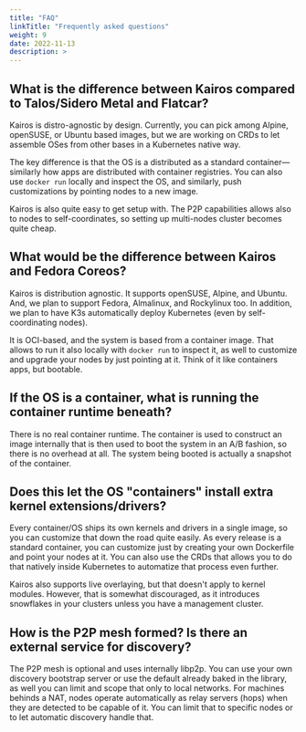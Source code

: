 ```yaml
---
title: "FAQ"
linkTitle: "Frequently asked questions"
weight: 9
date: 2022-11-13
description: >
---
```


## What is the difference between Kairos compared to Talos/Sidero Metal and Flatcar?

Kairos is distro-agnostic by design. Currently, you can pick among Alpine, openSUSE, or Ubuntu based images, but we are working on CRDs to let assemble OSes from other bases in a Kubernetes native way.

The key difference is that the OS is a distributed as a standard container—similarly how apps are distributed with container registries. You can also use `docker run` locally and inspect the OS, and similarly, push customizations by pointing nodes to a new image.

Kairos is also quite easy to get setup with. The P2P capabilities allows also to nodes to self-coordinates, so setting up multi-nodes cluster becomes quite cheap.

## What would be the difference between Kairos and Fedora Coreos?

Kairos is distribution agnostic. It supports openSUSE, Alpine, and Ubuntu. And, we plan to support Fedora, Almalinux, and Rockylinux too. In addition, we plan to have K3s automatically deploy Kubernetes (even by self-coordinating nodes).

It is OCI-based, and the system is based from a container image. That allows to run it also locally with `docker run` to inspect it, as well to customize and upgrade your nodes by just pointing at it. Think of it like containers apps, but bootable.

## If the OS is a container, what is running the container runtime beneath?

There is no real container runtime. The container is used to construct an image internally that is then used to boot the system in an A/B fashion, so there is no overhead at all. The system being booted is actually a snapshot of the container.

## Does this let the OS "containers" install extra kernel extensions/drivers?

Every container/OS ships its own kernels and drivers in a single image, so you can customize that down the road quite easily. As every release is a standard container, you can customize just by creating your own Dockerfile and point your nodes at it. You can also use the CRDs that allows you to do that natively inside Kubernetes to automatize that process even further.

Kairos also supports live overlaying, but that doesn't apply to kernel modules.  However, that is somewhat discouraged, as it introduces snowflakes in your clusters unless you have a management cluster.

## How is the P2P mesh formed? Is there an external service for discovery?

The P2P mesh is optional and uses internally libp2p.  You can use your own discovery bootstrap server or use the default already baked in the library, as well you can limit and scope that only to local networks. For machines behinds a NAT, nodes operate automatically as relay servers (hops) when they are detected to be capable of it. You can limit that to specific nodes or to let automatic discovery handle that.
